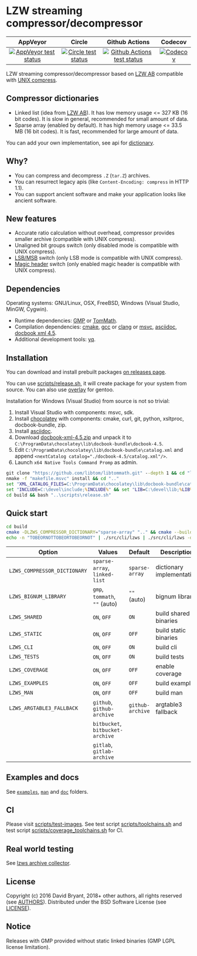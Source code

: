 # LZW streaming compressor/decompressor

| AppVeyor | Circle | Github Actions | Codecov |
| :------: | :----: | :------------: | :-----: |
| [![AppVeyor test status](https://ci.appveyor.com/api/projects/status/github/andrew-aladev/lzws?branch=master&svg=true)](https://ci.appveyor.com/project/andrew-aladev/lzws/branch/master) | [![Circle test status](https://circleci.com/gh/andrew-aladev/lzws/tree/master.svg?style=shield)](https://circleci.com/gh/andrew-aladev/lzws/tree/master) | [![Github Actions test status](https://github.com/andrew-aladev/lzws/workflows/test/badge.svg?branch=master)](https://github.com/andrew-aladev/lzws/actions) | [![Codecov](https://codecov.io/gh/andrew-aladev/lzws/branch/master/graph/badge.svg)](https://codecov.io/gh/andrew-aladev/lzws) |

LZW streaming compressor/decompressor based on [LZW AB](https://github.com/dbry/lzw-ab) compatible with [UNIX compress](https://en.wikipedia.org/wiki/Compress).

## Compressor dictionaries

- Linked list (idea from [LZW AB](https://github.com/dbry/lzw-ab)). It has low memory usage <= 327 KB (16 bit codes). It is slow in general, recommended for small amount of data.
- Sparse array (enabled by default). It has high memory usage <= 33.5 MB (16 bit codes). It is fast, recommended for large amount of data.

You can add your own implementation, see api for [dictionary](src/compressor/dictionary).

## Why?

- You can compress and decompress `.Z` (`tar.Z`) archives.
- You can resurrect legacy apis (like `Content-Encoding: compress` in HTTP 1.1).
- You can support ancient software and make your application looks like ancient software.

## New features

- Accurate ratio calculation without overhead, compressor provides smaller archive (compatible with UNIX compress).
- Unaligned bit groups switch (only disabled mode is compatible with UNIX compress).
- [LSB/MSB](https://en.wikipedia.org/wiki/Bit_numbering) switch (only LSB mode is compatible with UNIX compress).
- [Magic header](https://en.wikipedia.org/wiki/List_of_file_signatures) switch (only enabled magic header is compatible with UNIX compress).

## Dependencies

Operating systems: GNU/Linux, OSX, FreeBSD, Windows (Visual Studio, MinGW, Cygwin).

- Runtime dependencies: [GMP](https://gmplib.org) or [TomMath](https://github.com/libtom/libtommath).
- Compilation dependencies: [cmake](https://cmake.org), [gcc](https://gcc.gnu.org) or [clang](https://clang.llvm.org) or [msvc](https://docs.microsoft.com/en-us/cpp/c-language/?view=msvc-160), [asciidoc](http://asciidoc.org), [docbook xml 4.5](https://tdg.docbook.org/tdg/4.5/appa.html).
- Additional development tools: [yq](https://github.com/kislyuk/yq).

## Installation

You can download and install prebuilt packages [on releases page](https://github.com/andrew-aladev/lzws/releases).

You can use [scripts/release.sh](scripts/release.sh), it will create package for your system from source.
You can also use [overlay](https://github.com/andrew-aladev/overlay) for gentoo.

Installation for Windows (Visual Studio) from source is not so trivial:
1. Install Visual Studio with components: msvc, sdk.
2. Install [chocolatey](https://chocolatey.org) with components: cmake, curl, git, python, xsltproc, docbook-bundle, zip.
3. Install [asciidoc](https://asciidoc.org/INSTALL.html).
4. Download [docbook-xml-4.5.zip](https://docbook.org/xml/4.5/docbook-xml-4.5.zip) and unpack it to `C:\ProgramData\chocolatey\lib\docbook-bundle\docbook-4.5`.
5. Edit `C:\ProgramData\chocolatey\lib\docbook-bundle\catalog.xml` and append `<nextCatalog catalog="./docbook-4.5/catalog.xml"/>`.
6. Launch `x64 Native Tools Command Promp` as admin.

```cmd
git clone "https://github.com/libtom/libtommath.git" --depth 1 && cd "libtommath"
nmake -f "makefile.msvc" install && cd ".."
set "XML_CATALOG_FILES=C:\ProgramData\chocolatey\lib\docbook-bundle\catalog.xml"
set "INCLUDE=C:\devel\include;%INCLUDE%" && set "LIB=C:\devel\lib;%LIB%" && set "PATH=C:\devel\bin;%PATH%"
cd build && bash "..\scripts\release.sh"
```

## Quick start

```sh
cd build
cmake -DLZWS_COMPRESSOR_DICTIONARY="sparse-array" ".." && cmake --build "."
echo -n "TOBEORNOTTOBEORTOBEORNOT" | ./src/cli/lzws | ./src/cli/lzws -d
```

| Option                       | Values                           | Default          | Description               |
|------------------------------|----------------------------------|------------------|---------------------------|
| `LZWS_COMPRESSOR_DICTIONARY` | `sparse-array`, `linked-list`    | `sparse-array`   | dictionary implementation |
| `LZWS_BIGNUM_LIBRARY`        | `gmp`, `tommath`, `""` (auto)    | `""` (auto)      | bignum library            |
| `LZWS_SHARED`                | `ON`, `OFF`                      | `ON`             | build shared binaries     |
| `LZWS_STATIC`                | `ON`, `OFF`                      | `OFF`            | build static binaries     |
| `LZWS_CLI`                   | `ON`, `OFF`                      | `ON`             | build cli                 |
| `LZWS_TESTS`                 | `ON`, `OFF`                      | `ON`             | build tests               |
| `LZWS_COVERAGE`              | `ON`, `OFF`                      | `OFF`            | enable coverage           |
| `LZWS_EXAMPLES`              | `ON`, `OFF`                      | `OFF`            | build examples            |
| `LZWS_MAN`                   | `ON`, `OFF`                      | `OFF`            | build man                 |
| `LZWS_ARGTABLE3_FALLBACK`    | `github`, `github-archive`       | `github-archive` | argtable3 fallback        |
|                              | `bitbucket`, `bitbucket-archive` |                  |                           |
|                              | `gitlab`, `gitlab-archive`       |                  |                           |

## Examples and docs

See [`examples`](src/examples), [`man`](man) and [`doc`](doc) folders.

## CI

Please visit [scripts/test-images](scripts/test-images).
See test script [scripts/toolchains.sh](scripts/toolchains.sh) and
test script [scripts/coverage_toolchains.sh](scripts/coverage_toolchains.sh) for CI.

## Real world testing

See [lzws archive collector](https://github.com/andrew-aladev/lzws-archive-collector).

## License

Copyright (c) 2016 David Bryant, 2018+ other authors, all rights reserved (see [AUTHORS](AUTHORS)).
Distributed under the BSD Software License (see [LICENSE](LICENSE)).

## Notice

Releases with GMP provided without static linked binaries (GMP LGPL license limitation).
